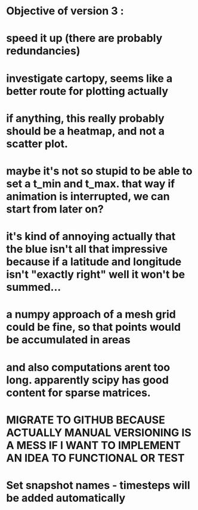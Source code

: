# Objective of version 3 :

# speed it up (there are probably redundancies)

# investigate cartopy, seems like a better route for plotting actually

# if anything, this really probably should be a heatmap, and not a scatter plot.

# maybe it's not so stupid to be able to set a t_min and t_max. that way if animation is interrupted, we can start from later on?

# it's kind of annoying actually that the blue isn't all that impressive because if a latitude and longitude isn't "exactly right" well it won't be summed...

# a numpy approach of a mesh grid could be fine, so that points would be accumulated in areas

# and also computations arent too long. apparently scipy has good content for sparse matrices.

# MIGRATE TO GITHUB BECAUSE ACTUALLY MANUAL VERSIONING IS A MESS IF I WANT TO IMPLEMENT AN IDEA TO FUNCTIONAL OR TEST

# Set snapshot names - timesteps will be added automatically